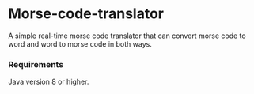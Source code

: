 # Morse-code-translator

A simple real-time morse code translator that can convert morse code to word and word to morse code in both ways.

### Requirements

Java version 8 or higher.
